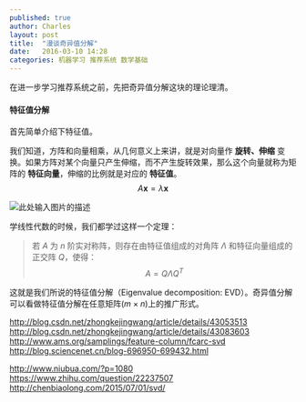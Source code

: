 ```yaml
---
published: true
author: Charles
layout: post
title:  "漫谈奇异值分解"
date:   2016-03-10 14:28
categories: 机器学习 推荐系统 数学基础
---
```


在进一步学习推荐系统之前，先把奇异值分解这块的理论理清。

#### 特征值分解
首先简单介绍下特征值。

我们知道，方阵和向量相乘，从几何意义上来讲，就是对向量作 **旋转、伸缩** 变换。如果方阵对某个向量只产生伸缩，而不产生旋转效果，那么这个向量就称为矩阵的 **特征向量**，伸缩的比例就是对应的 **特征值**。
$$A\mathbf{x} = \lambda \mathbf{x}$$

![此处输入图片的描述][1]

学线性代数的时候，我们都学过这样一个定理：

> 若 $A$ 为 $n$ 阶实对称阵，则存在由特征值组成的对角阵 $\Lambda$ 和特征向量组成的正交阵 $Q$，使得：
$$A = Q\Lambda Q^T$$

这就是我们所说的特征值分解（Eigenvalue decomposition: EVD）。奇异值分解可以看做特征值分解在任意矩阵($m \times n$)上的推广形式。




http://blog.csdn.net/zhongkejingwang/article/details/43053513
http://blog.csdn.net/zhongkejingwang/article/details/43083603
http://www.ams.org/samplings/feature-column/fcarc-svd
http://blog.sciencenet.cn/blog-696950-699432.html

http://www.niubua.com/?p=1080
https://www.zhihu.com/question/22237507
http://chenbiaolong.com/2015/07/01/svd/


  [1]: http://7xjbdi.com1.z0.glb.clouddn.com/500px-Eigenvalue_equation.svg.png?imageView2/2/w/350